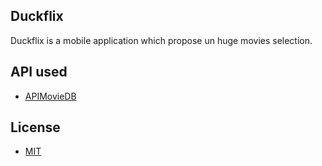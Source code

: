 ## Duckflix
Duckflix is a mobile application which propose un huge movies selection.

## API used

* [APIMovieDB](https://developers.themoviedb.org/3/)

## License

* [MIT](https://raw.githubusercontent.com/ionic-team/ionic/master/LICENSE)